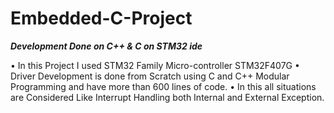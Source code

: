 # Embedded-C-Project

***Development Done on C++ & C on STM32 ide***

• In this Project I used STM32 Family Micro-controller STM32F407G
• Driver Development is done from Scratch using C and C++ Modular Programming and have more than 600 lines of code.
• In this all situations are Considered Like Interrupt Handling both Internal and External Exception.
